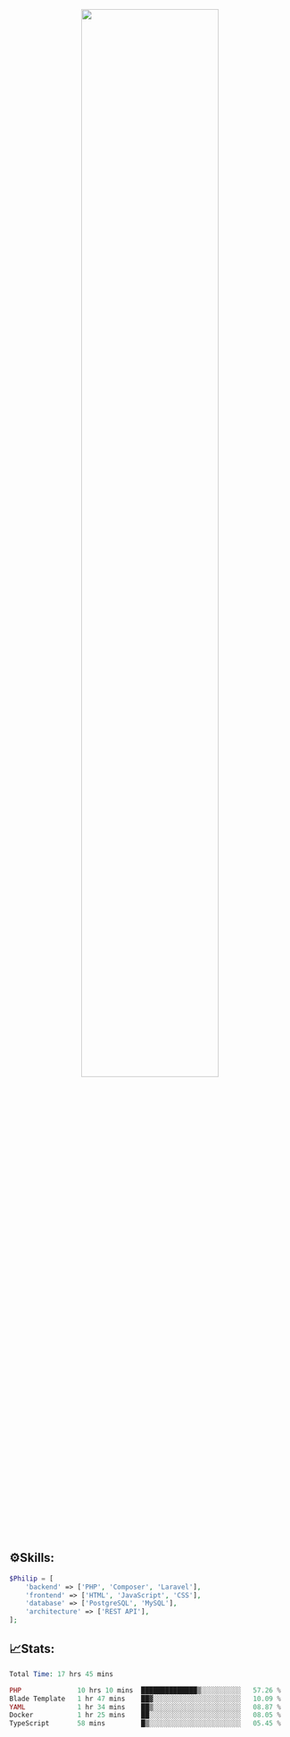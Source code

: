 <div align="center">
<img src="https://readme-typing-svg.demolab.com?font=Inconsolata&weight=500&size=50&duration=4000&pause=300&color=A7A459&center=true&vCenter=true&multiline=true&repeat=false&random=false&width=1300&height=140&lines=Hello,+Привет;I'm+Philip+a+beginner+backend+developer+in+php" width="70%" />
</div>

## ⚙️Skills:
```php
$Philip = [
    'backend' => ['PHP', 'Composer', 'Laravel'],
    'frontend' => ['HTML', 'JavaScript', 'CSS'],
    'database' => ['PostgreSQL', 'MySQL'],
    'architecture' => ['REST API'],
];
```
## 📈Stats:
<!--START_SECTION:waka-->

```PHP
Total Time: 17 hrs 45 mins

PHP              10 hrs 10 mins  ██████████████▒░░░░░░░░░░   57.26 %
Blade Template   1 hr 47 mins    ██▓░░░░░░░░░░░░░░░░░░░░░░   10.09 %
YAML             1 hr 34 mins    ██▒░░░░░░░░░░░░░░░░░░░░░░   08.87 %
Docker           1 hr 25 mins    ██░░░░░░░░░░░░░░░░░░░░░░░   08.05 %
TypeScript       58 mins         █▒░░░░░░░░░░░░░░░░░░░░░░░   05.45 %
```

<!--END_SECTION:waka-->

